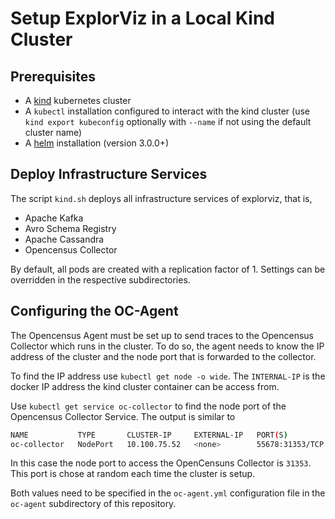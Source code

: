 # Setup ExplorViz in a Local Kind Cluster

## Prerequisites

- A [kind](https://kind.sigs.k8s.io/docs/user/quick-start/) kubernetes cluster
- A `kubectl` installation configured to interact with the kind cluster (use `kind export kubeconfig` optionally with `--name` if not using the default cluster name)
- A [helm](https://helm.sh/) installation (version 3.0.0+)

## Deploy Infrastructure Services

The script `kind.sh` deploys all infrastructure services of explorviz, that is,

- Apache Kafka
- Avro Schema Registry
- Apache Cassandra
- Opencensus Collector

By default, all pods are created with a replication factor of 1. Settings can be overridden in the respective subdirectories.

## Configuring the OC-Agent

The Opencensus Agent must be set up to send traces to the Opencensus Collector which runs in the cluster. To do so, the agent needs to know the IP address of the cluster and the node port that is forwarded to the collector.

To find the IP address use `kubectl get node -o wide`. The `INTERNAL-IP` is the docker IP address the kind cluster container can be access from.

Use `kubectl get service oc-collector` to find the node port of the Opencensus Collector Service. The output is similar to

```sh
NAME           TYPE       CLUSTER-IP     EXTERNAL-IP   PORT(S)
oc-collector   NodePort   10.100.75.52   <none>        55678:31353/TCP  
```

In this case the node port to access the OpenCensuns Collector is `31353`. This port is chose at random each time the cluster is setup.

Both values need to be specified in the `oc-agent.yml` configuration file in the `oc-agent` subdirectory of this repository.
